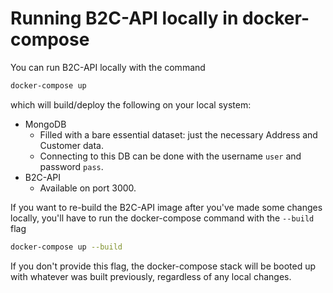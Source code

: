 # Running B2C-API locally in docker-compose
You can run B2C-API locally with the command
```bash
docker-compose up
```
which will build/deploy the following on your local system:
- MongoDB
  - Filled with a bare essential dataset: just the necessary Address and Customer data.
  - Connecting to this DB can be done with the username `user` and password `pass`.
- B2C-API
  - Available on port 3000.

If you want to re-build the B2C-API image after you've made some changes locally, you'll have to run the docker-compose command with the `--build` flag
```bash
docker-compose up --build
```
If you don't provide this flag, the docker-compose stack will be booted up with whatever was built previously, regardless of any local changes.

